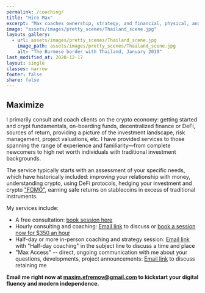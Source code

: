 ```yaml
---
permalink: /coaching/
title: "Hire Max"
excerpt: "Max coaches ownership, strategy, and financial, physical, and emotional wellbeing."
image: "assets/images/pretty_scenes/Thailand_scene.jpg"
layouts_gallery:
  - url: assets/images/pretty_scenes/Thailand_scene.jpg
    image_path: assets/images/pretty_scenes/Thailand_scene.jpg
    alt: "The Burmese border with Thailand, January 2019"
last_modified_at: 2020-12-17
layout: single
classes: narrow
footer: false
share: false
---
```


## Maximize

I primarily consult and coach clients on the crypto economy: getting started and crypt fundamentals, on-boarding funds, decentralized finance or DeFi, sources of return, providing a picture of the investment landscape, risk management, project valuations, etc. I have provided services to those spanning the range of experience and familiarity—from complete newcomers to high net worth individuals with traditional investment backgrounds.

The service typically starts with an assessment of your specific needs, which have historically included: improving your relationship with money, understanding crypto, using DeFi protocols, hedging your investment and crypto ["FOMO"](https://www.urbandictionary.com/define.php?term=Fomo), earning safe returns on stablecoins in excess of traditional instruments.

My services include:

- A free consultation: [book session here](https://calendly.com/maxim-efremov/15min)
- Hourly consulting and coaching: [Email link](mailto:maxim.efremov@gmail.com) to discuss or [book a session now for $350 an hour](https://calendly.com/maxim-efremov/60-minute-coaching?month=2021-05)
- Half-day or more in-person coaching and strategy session: [Email link](mailto:maxim.efremov@gmail.com) with "Half-day coaching" in the subject line to discuss a time and place
- "Max Access" -- direct, ongoing communication with me about your questions, developments, project announcements: [Email link](mailto:maxim.efremov@gmail.com) to discuss retaining me

**Email me right now at [maxim.efremov@gmail.com](mailto:maxim.efremov@gmail.com) to kickstart your digital fluency and modern independence.**

<!-- By dint of the non-traditional path I've taken, I've come into a lot of experiences:

- uprooting and moving to the city with the brightest future in America—Austin, Texas—and creating community
- mastering my body, eating habits, and physical training program as an adult gymnast
- changing careers into tech and being accorded a lifechanging income
- quitting my job to pursue a number of business, projects, and ventures
- investing in cryptocurrencies, decentralized finance, and the crypto economy
- owning my sundry emotions, extirpating the shame with which we all leave childhood

I'm coaching, tutoring, and mentoring those seeking and enquiring in these areas. You can [find time on my calendar](https://calendly.com/maxim-efremov/15min) to schedule a free call so we can find out how you could benefit from my service. -->
